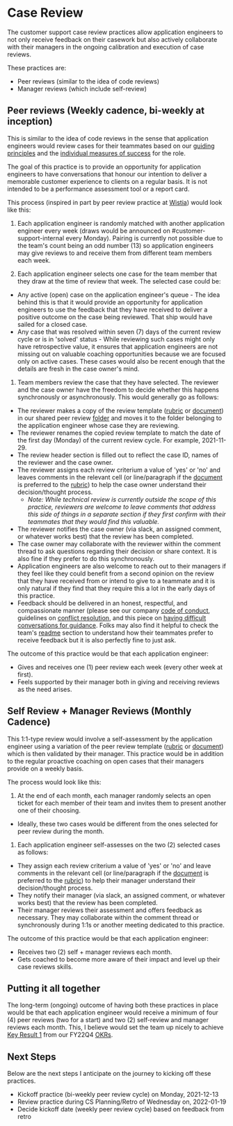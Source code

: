# Case Review

The customer support case review practices allow application engineers to not only receive feedback on their casework but also actively collaborate with their managers in the ongoing calibration and execution of case reviews.

These practices are:

- Peer reviews (similar to the idea of code reviews)
- Manager reviews (which include self-review)

## Peer reviews (Weekly cadence, bi-weekly at inception)

This is similar to the idea of code reviews in the sense that application engineers would review cases for their teammates based on our [guiding principles](index.md#guiding-principles) and the [individual measures of success](index.md#as-an-individual-application-engineer) for the role.

The goal of this practice is to provide an opportunity for application engineers to have conversations that honour our intention to deliver a memorable customer experience to clients on a regular basis. It is not intended to be a performance assessment tool or a report card.

This process (inspired in part by peer review practice at [Wistia](https://www.klausapp.com/case-studies/how-wistia-set-up-customer-service-peer-reviews-on-klaus/)) would look like this:

1. Each application engineer is randomly matched with another application engineer every week (draws would be announced on #customer-support-internal every Monday). Pairing is currently not possible due to the team&#39;s count being an odd number (13) so application engineers may give reviews to and receive them from different team members each week.

1. Each application engineer selects one case for the team member that they draw at the time of review that week. The selected case could be:
  - Any active (open) case on the application engineer&#39;s queue - The idea behind this is that it would provide an opportunity for application engineers to use the feedback that they have received to deliver a positive outcome on the case being reviewed. That ship would have sailed for a closed case.
  - Any case that was resolved within seven (7) days of the current review cycle or is in &#39;solved&#39; status - While reviewing such cases might only have retrospective value, it ensures that application engineers are not missing out on valuable coaching opportunities because we are focused only on active cases. These cases would also be recent enough that the details are fresh in the case owner&#39;s mind.

1. Team members review the case that they have selected. The reviewer and the case owner have the freedom to decide whether this happens synchronously or asynchronously. This would generally go as follows:
  - The reviewer makes a copy of the review template ([rubric](https://docs.google.com/spreadsheets/d/1IIPlKAQQCCdVXcHkAi0XlimCzoOXi2P1s4IW7veLG5c/edit?usp=sharing) or [document](https://docs.google.com/document/d/1hyYjtVDR_ukAI8dbv8O8FyZJnhYzfC4uZBajG4RzFBI/edit?usp=sharing)) in our shared peer review [folder](https://drive.google.com/drive/folders/1lUDd86Svz9nCanKQkyZsAcQYW9kTWPN6?usp=sharing) and moves it to the folder belonging to the application engineer whose case they are reviewing.
  - The reviewer renames the copied review template to match the date of the first day (Monday) of the current review cycle. For example, 2021-11-29.
  - The review header section is filled out to reflect the case ID, names of the reviewer and the case owner.
  - The reviewer assigns each review criterium a value of &#39;yes&#39; or &#39;no&#39; and leaves comments in the relevant cell (or line/paragraph if the [document](https://docs.google.com/document/d/1hyYjtVDR_ukAI8dbv8O8FyZJnhYzfC4uZBajG4RzFBI/edit?usp=sharing) is preferred to the [rubric](https://docs.google.com/spreadsheets/d/1IIPlKAQQCCdVXcHkAi0XlimCzoOXi2P1s4IW7veLG5c/edit?usp=sharing)) to help the case owner understand their decision/thought process.
    - _Note: While technical review is currently outside the scope of this practice, reviewers are welcome to leave comments that address this side of things in a separate section if they first confirm with their teammates that they would find this valuable._
  - The reviewer notifies the case owner (via slack, an assigned comment, or whatever works best) that the review has been completed.
  - The case owner may collaborate with the reviewer within the comment thread to ask questions regarding their decision or share context. It is also fine if they prefer to do this synchronously.
  - Application engineers are also welcome to reach out to their managers if they feel like they could benefit from a second opinion on the review that they have received from or intend to give to a teammate and it is only natural if they find that they require this a lot in the early days of this practice.
  - Feedback should be delivered in an honest, respectful, and compassionate manner (please see our company [code of conduct](../company-info-and-process/communication/code_of_conduct.md), guidelines on [conflict resolution](../company-info-and-process/communication/conflicts.md), and this piece on [having difficult conversations for guidance](https://handbook.sourcegraph.com/support/support-values-enablement#:~:text=this%20about%20difficult%20conversations). Folks may also find it helpful to check the team&#39;s [readme](bios/index.md) section to understand how their teammates prefer to receive feedback but it is also perfectly fine to just ask.

The outcome of this practice would be that each application engineer:

- Gives and receives one (1) peer review each week (every other week at first).
- Feels supported by their manager both in giving and receiving reviews as the need arises.

## Self Review + Manager Reviews (Monthly Cadence)

This 1:1-type review would involve a self-assessment by the application engineer using a variation of the peer review template ([rubric](https://docs.google.com/spreadsheets/d/1IIPlKAQQCCdVXcHkAi0XlimCzoOXi2P1s4IW7veLG5c/edit?usp=sharing) or [document](https://docs.google.com/document/d/1hyYjtVDR_ukAI8dbv8O8FyZJnhYzfC4uZBajG4RzFBI/edit?usp=sharing)) which is then validated by their manager. This practice would be in addition to the regular proactive coaching on open cases that their managers provide on a weekly basis.

The process would look like this:

1. At the end of each month, each manager randomly selects an open ticket for each member of their team and invites them to present another one of their choosing.
  - Ideally, these two cases would be different from the ones selected for peer review during the month.

1. Each application engineer self-assesses on the two (2) selected cases as follows:
  - They assign each review criterium a value of &#39;yes&#39; or &#39;no&#39; and leave comments in the relevant cell (or line/paragraph if the [document](https://docs.google.com/document/d/1hyYjtVDR_ukAI8dbv8O8FyZJnhYzfC4uZBajG4RzFBI/edit?usp=sharing) is preferred to the [rubric](https://docs.google.com/spreadsheets/d/1IIPlKAQQCCdVXcHkAi0XlimCzoOXi2P1s4IW7veLG5c/edit?usp=sharing)) to help their manager understand their decision/thought process.
  - They notify their manager (via slack, an assigned comment, or whatever works best) that the review has been completed.
  - Their manager reviews their assessment and offers feedback as necessary. They may collaborate within the comment thread or synchronously during 1:1s or another meeting dedicated to this practice.

The outcome of this practice would be that each application engineer:

- Receives two (2) self + manager reviews each month.
- Gets coached to become more aware of their impact and level up their case reviews skills.

## Putting it all together

The long-term (ongoing) outcome of having both these practices in place would be that each application engineer would receive a minimum of four (4) peer reviews (two for a start) and two (2) self-review and manager reviews each month. This, I believe would set the team up nicely to achieve [Key Result 1](<FY22Q4-OKR-Plan.md#:~:text=Anyone%20on%20the%20team%20will%20be%20able%20to%20review%20all%20open%20cases%20and%20say%20%E2%80%9Cyes%E2%80%9D%20we%20are%20honoring%20our%20guiding%20principles%20and%20definitions%20of%20success%20at%20least%2095%25%20of%20the%20time%20(first%20test%20of%20this%20will%20be%202021-12-09%20and%20weekly%20from%20there).>) from our FY22Q4 [OKRs](FY22Q4-OKR-Plan.md).

## Next Steps

Below are the next steps I anticipate on the journey to kicking off these practices.

- Kickoff practice (bi-weekly peer review cycle) on Monday, 2021-12-13
- Review practice during CS Planning/Retro of Wednesday on, 2022-01-19
- Decide kickoff date (weekly peer review cycle) based on feedback from retro
